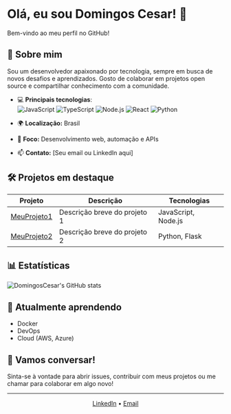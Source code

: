 # Olá, eu sou Domingos Cesar! 👋

Bem-vindo ao meu perfil no GitHub!

## 🚀 Sobre mim
Sou um desenvolvedor apaixonado por tecnologia, sempre em busca de novos desafios e aprendizados. Gosto de colaborar em projetos open source e compartilhar conhecimento com a comunidade.

- 💻 **Principais tecnologias**:  
  ![JavaScript](https://img.shields.io/badge/-JavaScript-F7DF1E?style=flat&logo=javascript&logoColor=black)
  ![TypeScript](https://img.shields.io/badge/-TypeScript-3178C6?style=flat&logo=typescript&logoColor=white)
  ![Node.js](https://img.shields.io/badge/-Node.js-339933?style=flat&logo=node.js&logoColor=white)
  ![React](https://img.shields.io/badge/-React-20232A?style=flat&logo=react&logoColor=61DAFB)
  ![Python](https://img.shields.io/badge/-Python-3776AB?style=flat&logo=python&logoColor=white)

- 🌍  **Localização:** Brasil  
- 🎯  **Foco:** Desenvolvimento web, automação e APIs  
- 📫  **Contato:** [Seu email ou LinkedIn aqui]  

## 🛠️ Projetos em destaque

| Projeto | Descrição | Tecnologias |
| ------- | --------- | ----------- |
| [MeuProjeto1](https://github.com/DomingosCesar/MeuProjeto1) | Descrição breve do projeto 1 | JavaScript, Node.js |
| [MeuProjeto2](https://github.com/DomingosCesar/MeuProjeto2) | Descrição breve do projeto 2 | Python, Flask |

## 📊 Estatísticas

![DomingosCesar's GitHub stats](https://github-readme-stats.vercel.app/api?username=DomingosCesar&show_icons=true&theme=radical)

## 🌱 Atualmente aprendendo
- Docker
- DevOps
- Cloud (AWS, Azure)

## 💬 Vamos conversar!
Sinta-se à vontade para abrir issues, contribuir com meus projetos ou me chamar para colaborar em algo novo!

---

<p align="center">
  <a href="https://www.linkedin.com/in/seu-usuario">LinkedIn</a> •
  <a href="mailto:seu-email@email.com">Email</a>
</p>
